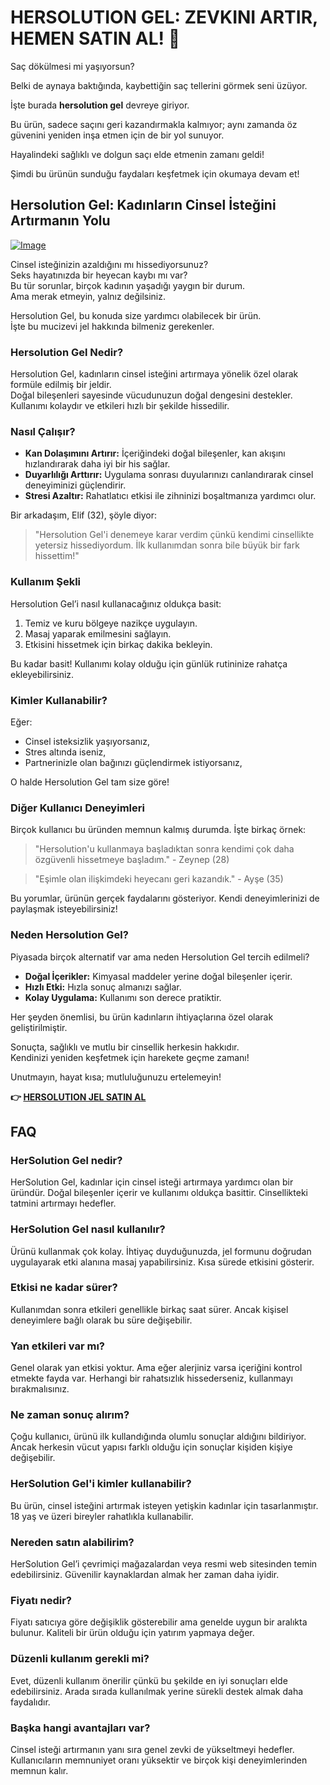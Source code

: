 # HERSOLUTION GEL: ZEVKINI ARTIR, HEMEN SATIN AL! 💖

Saç dökülmesi mi yaşıyorsun? 

Belki de aynaya baktığında, kaybettiğin saç tellerini görmek seni üzüyor. 

İşte burada **hersolution gel** devreye giriyor. 

Bu ürün, sadece saçını geri kazandırmakla kalmıyor; aynı zamanda öz güvenini yeniden inşa etmen için de bir yol sunuyor. 

Hayalindeki sağlıklı ve dolgun saçı elde etmenin zamanı geldi! 

Şimdi bu ürünün sunduğu faydaları keşfetmek için okumaya devam et!

## Hersolution Gel: Kadınların Cinsel İsteğini Artırmanın Yolu

[![Image](https://www2.sellhealth.com/241/p8g9n003.jpg)](https://gchaffi.com/TDKLIzGg)

Cinsel isteğinizin azaldığını mı hissediyorsunuz?  
Seks hayatınızda bir heyecan kaybı mı var?  
Bu tür sorunlar, birçok kadının yaşadığı yaygın bir durum.  
Ama merak etmeyin, yalnız değilsiniz.  

Hersolution Gel, bu konuda size yardımcı olabilecek bir ürün.  
İşte bu mucizevi jel hakkında bilmeniz gerekenler.

### Hersolution Gel Nedir?

Hersolution Gel, kadınların cinsel isteğini artırmaya yönelik özel olarak formüle edilmiş bir jeldir.  
Doğal bileşenleri sayesinde vücudunuzun doğal dengesini destekler.  
Kullanımı kolaydır ve etkileri hızlı bir şekilde hissedilir.

### Nasıl Çalışır?

- **Kan Dolaşımını Artırır:** İçeriğindeki doğal bileşenler, kan akışını hızlandırarak daha iyi bir his sağlar.
- **Duyarlılığı Arttırır:** Uygulama sonrası duyularınızı canlandırarak cinsel deneyiminizi güçlendirir.
- **Stresi Azaltır:** Rahatlatıcı etkisi ile zihninizi boşaltmanıza yardımcı olur.  

Bir arkadaşım, Elif (32), şöyle diyor:  
> "Hersolution Gel'i denemeye karar verdim çünkü kendimi cinsellikte yetersiz hissediyordum. İlk kullanımdan sonra bile büyük bir fark hissettim!"

### Kullanım Şekli

Hersolution Gel’i nasıl kullanacağınız oldukça basit:

1. Temiz ve kuru bölgeye nazikçe uygulayın.
2. Masaj yaparak emilmesini sağlayın.
3. Etkisini hissetmek için birkaç dakika bekleyin.

Bu kadar basit! Kullanımı kolay olduğu için günlük rutininize rahatça ekleyebilirsiniz.

### Kimler Kullanabilir?

Eğer:

- Cinsel isteksizlik yaşıyorsanız,
- Stres altında iseniz,
- Partnerinizle olan bağınızı güçlendirmek istiyorsanız,

O halde Hersolution Gel tam size göre!

### Diğer Kullanıcı Deneyimleri

Birçok kullanıcı bu üründen memnun kalmış durumda. İşte birkaç örnek:

> "Hersolution'u kullanmaya başladıktan sonra kendimi çok daha özgüvenli hissetmeye başladım." - Zeynep (28)  

> "Eşimle olan ilişkimdeki heyecanı geri kazandık." - Ayşe (35)  

Bu yorumlar, ürünün gerçek faydalarını gösteriyor. Kendi deneyimlerinizi de paylaşmak isteyebilirsiniz!

### Neden Hersolution Gel?

Piyasada birçok alternatif var ama neden Hersolution Gel tercih edilmeli? 

- **Doğal İçerikler:** Kimyasal maddeler yerine doğal bileşenler içerir.
- **Hızlı Etki:** Hızla sonuç almanızı sağlar.
- **Kolay Uygulama:** Kullanımı son derece pratiktir.

Her şeyden önemlisi, bu ürün kadınların ihtiyaçlarına özel olarak geliştirilmiştir.

Sonuçta, sağlıklı ve mutlu bir cinsellik herkesin hakkıdır.   
Kendinizi yeniden keşfetmek için harekete geçme zamanı!   

Unutmayın, hayat kısa; mutluluğunuzu ertelemeyin!



**👉 [HERSOLUTION JEL SATIN AL](https://gchaffi.com/TDKLIzGg)**

## FAQ

### **HerSolution Gel nedir?**
HerSolution Gel, kadınlar için cinsel isteği artırmaya yardımcı olan bir üründür. Doğal bileşenler içerir ve kullanımı oldukça basittir. Cinsellikteki tatmini artırmayı hedefler.

### **HerSolution Gel nasıl kullanılır?**
Ürünü kullanmak çok kolay. İhtiyaç duyduğunuzda, jel formunu doğrudan uygulayarak etki alanına masaj yapabilirsiniz. Kısa sürede etkisini gösterir.

### **Etkisi ne kadar sürer?**
Kullanımdan sonra etkileri genellikle birkaç saat sürer. Ancak kişisel deneyimlere bağlı olarak bu süre değişebilir.

### **Yan etkileri var mı?**
Genel olarak yan etkisi yoktur. Ama eğer alerjiniz varsa içeriğini kontrol etmekte fayda var. Herhangi bir rahatsızlık hissederseniz, kullanmayı bırakmalısınız.

### **Ne zaman sonuç alırım?**
Çoğu kullanıcı, ürünü ilk kullandığında olumlu sonuçlar aldığını bildiriyor. Ancak herkesin vücut yapısı farklı olduğu için sonuçlar kişiden kişiye değişebilir.

### **HerSolution Gel'i kimler kullanabilir?**
Bu ürün, cinsel isteğini artırmak isteyen yetişkin kadınlar için tasarlanmıştır. 18 yaş ve üzeri bireyler rahatlıkla kullanabilir.

### **Nereden satın alabilirim?**
HerSolution Gel’i çevrimiçi mağazalardan veya resmi web sitesinden temin edebilirsiniz. Güvenilir kaynaklardan almak her zaman daha iyidir.

### **Fiyatı nedir?**
Fiyatı satıcıya göre değişiklik gösterebilir ama genelde uygun bir aralıkta bulunur. Kaliteli bir ürün olduğu için yatırım yapmaya değer.

### **Düzenli kullanım gerekli mi?**
Evet, düzenli kullanım önerilir çünkü bu şekilde en iyi sonuçları elde edebilirsiniz. Arada sırada kullanılmak yerine sürekli destek almak daha faydalıdır.

### **Başka hangi avantajları var?**
Cinsel isteği artırmanın yanı sıra genel zevki de yükseltmeyi hedefler. Kullanıcıların memnuniyet oranı yüksektir ve birçok kişi deneyimlerinden memnun kalır.